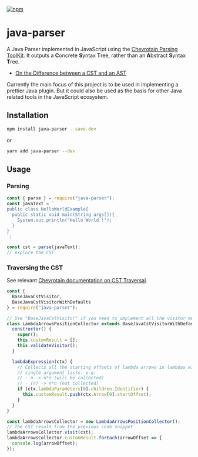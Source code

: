 [![npm](https://img.shields.io/npm/v/java-parser.svg)](https://www.npmjs.com/package/java-parser)

# java-parser

A Java Parser implemented in JavaScript using the [Chevrotain Parsing ToolKit](https://github.com/Chevrotain/chevrotain).
It outputs a **C**oncrete **S**yntax **T**ree, rather than an **A**bstract **S**yntax **T**ree.

- [On the Difference between a CST and an AST](https://stackoverflow.com/questions/1888854/what-is-the-difference-between-an-abstract-syntax-tree-and-a-concrete-syntax-tre)

Currently the main focus of this project is to be used in implementing a prettier Java plugin.
But it could also be used as the basis for other Java related tools in the JavaScript ecosystem.

## Installation

```sh
npm install java-parser --save-dev
```

or

```sh
yarn add java-parser --dev
```

## Usage

### Parsing

```javascript
const { parse } = require("java-parser");
const javaText = `
public class HelloWorldExample{
  public static void main(String args[]){
    System.out.println("Hello World !");
  }
}
`;

const cst = parse(javaText);
// explore the CST
```

### Traversing the CST

See relevant [Chevrotain documentation on CST Traversal](http://chevrotain.io/docs/guide/concrete_syntax_tree.html#traversing).

```javascript
const {
  BaseJavaCstVisitor,
  BaseJavaCstVisitorWithDefaults
} = require("java-parser");

// Use "BaseJavaCstVisitor" if you need to implement all the visitor methods yourself.
class LambdaArrowsPositionCollector extends BaseJavaCstVisitorWithDefaults {
  constructor() {
    super();
    this.customResult = [];
    this.validateVisitor();
  }

  lambdaExpression(ctx) {
    // Collects all the starting offsets of lambda arrows in lambdas with short (no parenthesis)
    // single argument lists: e.g:
    // - n -> n*n (will be collected)
    // - (n) -> n*n (not collected)
    if (ctx.lambdaParameters[0].children.Identifier) {
      this.customResult.push(ctx.Arrow[0].startOffset);
    }
  }
}

const lambdaArrowsCollector = new LambdaArrowsPositionCollector();
// The CST result from the previous code snippet
lambdaArrowsCollector.visit(cst);
lambdaArrowsCollector.customResult.forEach(arrowOffset => {
  console.log(arrowOffset);
});
```
